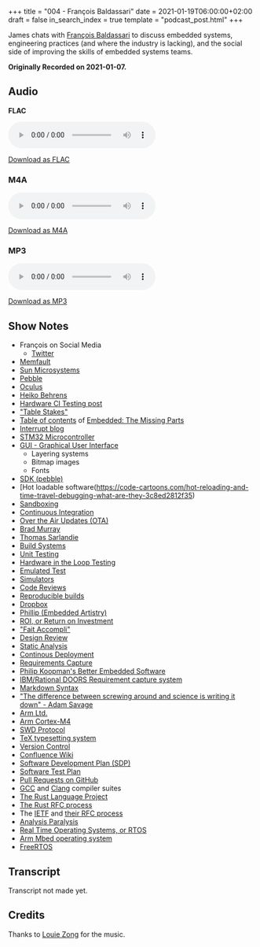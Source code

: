 +++
title = "004 - François Baldassari"
date = 2021-01-19T06:00:00+02:00
draft = false
in_search_index = true
template = "podcast_post.html"
+++

James chats with [François Baldassari](https://twitter.com/baldassarifr) to discuss embedded systems, engineering practices (and where the industry is lacking), and the social side of improving the skills of embedded systems teams.

**Originally Recorded on 2021-01-07.**

<!-- more -->

## Audio

**FLAC**

<audio
    controls
    src="https://delivery.jamescdn.com/2021-01-19-francois-baldassari.flac">
        Your browser does not support embedding FLAC
</audio>

[Download as FLAC](https://delivery.jamescdn.com/2021-01-19-francois-baldassari.flac)

### M4A

<audio
    controls
    src="https://delivery.jamescdn.com/2021-01-19-francois-baldassari.m4a">
        Your browser does not support embedding M4A.
</audio>

[Download as M4A](https://delivery.jamescdn.com/2021-01-19-francois-baldassari.m4a)

### MP3

<audio
    controls
    src="https://delivery.jamescdn.com/2021-01-19-francois-baldassari.mp3">
        Your browser does not support embedding MP3.
</audio>

[Download as MP3](https://delivery.jamescdn.com/2021-01-19-francois-baldassari.mp3)


## Show Notes

* François on Social Media
    * [Twitter](https://twitter.com/baldassarifr)
* [Memfault](https://memfault.com/)
* [Sun Microsystems](https://en.wikipedia.org/wiki/Sun_Microsystems)
* [Pebble](https://en.wikipedia.org/wiki/Pebble_(watch))
* [Oculus](https://en.wikipedia.org/wiki/Oculus_(brand))
* [Heiko Behrens](https://twitter.com/HBehrens)
* [Hardware CI Testing post](https://jamesmunns.com/blog/hardware-ci-overview/)
* ["Table Stakes"](https://en.wikipedia.org/wiki/Table_stakes)
* [Table of contents](https://gist.github.com/jamesmunns/33743c451372b36701a773304f6f771e) of [Embedded: The Missing Parts](https://emp.jamesmunns.com)
* [Interrupt blog](https://interrupt.memfault.com/blog/)
* [STM32 Microcontroller](https://en.wikipedia.org/wiki/STM32)
* [GUI - Graphical User Interface](https://en.wikipedia.org/wiki/Graphical_user_interface)
    * Layering systems
    * Bitmap images
    * Fonts
* [SDK (pebble)](https://developer.rebble.io/developer.pebble.com/docs/index.html)
* [Hot loadable software(https://code-cartoons.com/hot-reloading-and-time-travel-debugging-what-are-they-3c8ed2812f35)
* [Sandboxing](https://en.wikipedia.org/wiki/Sandbox_(computer_security))
* [Continuous Integration](https://en.wikipedia.org/wiki/Continuous_integration)
* [Over the Air Updates (OTA)](https://en.wikipedia.org/wiki/Over-the-air_programming)
* [Brad Murray](https://twitter.com/bradtgmurray)
* [Thomas Sarlandie](https://twitter.com/sarfata)
* [Build Systems](https://en.wikipedia.org/wiki/Build_automation)
* [Unit Testing](https://en.wikipedia.org/wiki/Unit_testing)
* [Hardware in the Loop Testing](https://en.wikipedia.org/wiki/Hardware-in-the-loop_simulation)
* [Emulated Test](https://www.perfecto.io/blog/emulation-vs-simulation)
* [Simulators](https://www.perfecto.io/blog/emulation-vs-simulation)
* [Code Reviews](https://emp.jamesmunns.com/build/code-reviews.html)
* [Reproducible builds](https://en.wikipedia.org/wiki/Reproducibility)
* [Dropbox](https://dropbox.com)
* [Phillip (Embedded Artistry)](https://twitter.com/mbeddedartistry)
* [ROI, or Return on Investment](https://en.wikipedia.org/wiki/Return_on_investment)
* ["Fait Accompli"](https://en.wiktionary.org/wiki/fait_accompli)
* [Design Review](https://en.wikipedia.org/wiki/Design_review)
* [Static Analysis](https://en.wikipedia.org/wiki/Static_program_analysis)
* [Continous Deployment](https://en.wikipedia.org/wiki/Continuous_deployment)
* [Requirements Capture](https://en.wikipedia.org/wiki/Functional_requirement)
* [Philip Koopman's Better Embedded Software](http://www.koopman.us/)
* [IBM/Rational DOORS Requirement capture system](https://en.wikipedia.org/wiki/Rational_DOORS)
* [Markdown Syntax](https://www.markdownguide.org/)
* ["The difference between screwing around and science is writing it down" - Adam Savage](https://www.goodreads.com/quotes/639268-the-difference-between-screwing-around-and-science-is-writing-it)
* [Arm Ltd.](https://en.wikipedia.org/wiki/Arm_Ltd.)
* [Arm Cortex-M4](https://en.wikipedia.org/wiki/ARM_Cortex-M#Cortex-M4)
* [SWD Protocol](https://en.wikipedia.org/wiki/JTAG#Similar_interface_standards)
* [TeX typesetting system](https://en.wikipedia.org/wiki/TeX)
* [Version Control](https://en.wikipedia.org/wiki/TeX)
* [Confluence Wiki](https://en.wikipedia.org/wiki/Confluence_(software))
* [Software Development Plan (SDP)](https://acqnotes.com/acqnote/careerfields/software-development-plan)
* [Software Test Plan](https://softwaretestingfundamentals.com/test-plan/)
* [Pull Requests on GitHub](http://oss-watch.ac.uk/resources/pullrequest)
* [GCC](https://en.wikipedia.org/wiki/GNU_Compiler_Collection) and [Clang](https://en.wikipedia.org/wiki/Clang) compiler suites
* [The Rust Language Project](https://rust-lang.org)
* [The Rust RFC process](https://rust-lang.github.io/rfcs/)
* The [IETF](https://www.ietf.org) and [their RFC process](https://www.ietf.org/standards/rfcs/)
* [Analysis Paralysis](https://en.wikipedia.org/wiki/Analysis_paralysis)
* [Real Time Operating Systems, or RTOS](https://en.wikipedia.org/wiki/Real-time_operating_system)
* [Arm Mbed operating system](https://en.wikipedia.org/wiki/Mbed)
* [FreeRTOS](https://en.wikipedia.org/wiki/FreeRTOS)

## Transcript

Transcript not made yet.

## Credits

Thanks to [Louie Zong](https://louiezong.bandcamp.com/) for the music.
